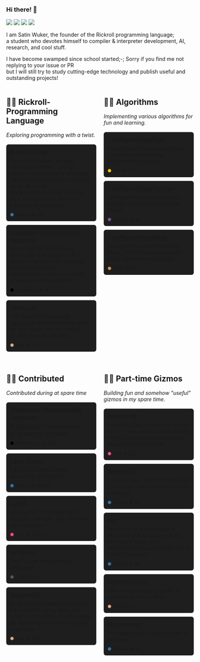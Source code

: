 ### Hi there! 👋
![](https://img.shields.io/discord/915760402195959861?color=green&label=discord)
![](https://img.shields.io/github/stars/SatinWukerORIG?label=My%20Stars&color=red&style=social)
![](https://img.shields.io/github/stars/Rick-lang?label=Rick-lang%20Team%20Stars&logoColor=red&style=social)
![](https://komarev.com/ghpvc/?username=SatinWuker)

I am Satin Wuker, the founder of the Rickroll programming language; <br>
a student who devotes himself to compiler & interpreter development, AI, research, and cool stuff. <br>

I have become swamped since school started;-; Sorry if you find me not replying to your issue or PR<br>
but I will still try to study cutting-edge technology and publish useful and outstanding projects!

<style>
.container {
    display: flex;
    flex-wrap: wrap;
    justify-content: space-between;
}
.category {
    width: 48%;
    margin-bottom: 20px;
}
.repo-box {
    background-color: #1e1e1e;
    border-radius: 6px;
    padding: 10px;
    margin-bottom: 10px;
}
.repo-name {
    font-size: 16px;
    font-weight: bold;
    margin-bottom: 5px;
}
.repo-description {
    font-size: 14px;
    margin-bottom: 10px;
}
.repo-info {
    font-size: 12px;
}
</style>

<div class="container">

<div class="category">
<h2>🎸🎤 Rickroll-Programming Language</h2>
<i>Exploring programming with a twist.</i><br><br>

<div class="repo-box">
<div class="repo-name"><a href="https://github.com/Rick-Lang/rickroll-lang">Rickroll-lang</a></div>
<div class="repo-description">A a rickroll based, process oriented, dynamic, strong, esoteric programming language inspired by Rick Astley's famous song. All of the keywords/statements are from Rick Astley's lyrics. Built For Educational Purposes!</div>
<div class="repo-info">
    <span style="color: #3572A5;">●</span> Python ★ 737
</div>
</div>

<div class="repo-box">
<div class="repo-name"><a href="https://github.com/Rick-Lang/programming-language-explainer">Programming-language-explainer</a></div>
<div class="repo-description">reated by the Rickroll lang developer, this project is for educational purpose, teaching programmers how interpreters/compilers work by examples and interaction!</div>
<div class="repo-info">
    <span style="color: #000000;">●</span> Typescript ★ 6
</div>
</div>

<div class="repo-box">
<div class="repo-name"><a href="https://github.com/Rick-Lang/rickroust">rickroust</a></div>
<div class="repo-description">The Rickroll Programing Language rewritten in Rust with an interpreter and an Inkwell (LLVM)-based compiler.</div>
<div class="repo-info">
    <span style="color: #dea584;">●</span> Rust ★ 1
</div>
</div>
</div>

<div class="category">
<h2>🔢🧠 Algorithms</h2>
<i>Implementing various algorithms for fun and learning.</i><br><br>

<div class="repo-box">
<div class="repo-name"><a href="https://github.com/TheAlgorithms/Nim">TheAlgorithms/Nim</a></div>
<div class="repo-description">Collection of various algorithms implemented in Nim for educational purposes.</div>
<div class="repo-info">
    <span style="color: #ffc200;">●</span> Nim ★ 73
</div>
</div>

<div class="repo-box">
<div class="repo-name"><a href="https://github.com/TheAlgorithms/Fortran">TheAlgorithms/Fortran</a></div>
<div class="repo-description">All Algorithms implemented in Fortran. Making Fortran Great Again!</div>
<div class="repo-info">
    <span style="color: #734f96;">●</span> Fortran ★ 35
</div>
</div>

<div class="repo-box">
<div class="repo-name"><a href="https://github.com/TheAlgorithms/Mojo">TheAlgorithms/Mojo</a></div>
<div class="repo-description">All algorithms implemented in Mojo. (The first open-sourced Mojo repository on GitHub)</div>
<div class="repo-info">
    <span style="color: #c6904b;">●</span> Mojo ★ 25
</div>
</div>
</div>

<div class="category">
<h2>🤝✨ Contributed</h2>
<i>Contributed during at spare time</i><br><br>

<div class="repo-box">
<div class="repo-name"><a href="https://github.com/StepfenShawn/Cantonese">Cantonese Programming Language</a></div>
<div class="repo-description">粤语編程語言.The Cantonese programming language.</div>
<div class="repo-info">
    <span style="color: #000000;">●</span> Python/C++ ★ 1147
</div>
</div>

<div class="repo-box">
<div class="repo-name"><a href="https://github.com/langchain-ai/langchain">Lang Chain</a></div>
<div class="repo-description">🦜🔗 Build context-aware reasoning applications</div>
<div class="repo-info">
    <span style="color: #3572A5;">●</span> Python ★ 89510
</div>
</div>

<div class="repo-box">
<div class="repo-name"><a href="https://github.com/llvm/llvm-project">LLVM</a></div>
<div class="repo-description">a collection of modular and reusable compiler and toolchain technologies.</div>
<div class="repo-info">
    <span style="color: #f34b7d;">●</span> C++ ★ 27077
</div>
</div>

<div class="repo-box">
<div class="repo-name"><a href="https://github.com/python/cpython">CPython</a></div>
<div class="repo-description">The Python Programming Language</div>
<div class="repo-info">
    <span style="color: #555555;">●</span> C ★ 61240
</div>
</div>

<div class="repo-box">
<div class="repo-name"><a href="https://github.com/DragonOS-Community/DragonOS">DragonOS</a></div>
<div class="repo-description">an operating system developed from scratch using Rust, with Linux compatibility. It is designed for lightweight cloud computing scenarios.</div>
<div class="repo-info">
    <span style="color: #dea584;">●</span> Rust ★ 834
</div>
</div>
</div>

<div class="category">
<h2>🔧🦾 Part-time Gizmos</h2>
<i>Building fun and somehow "useful" gizmos in my spare time.</i><br><br>

<div class="repo-box">
<div class="repo-name"><a href="https://github.com/SatinWukerORIG/Rubiks-lib">Rubiks-lib</a></div>
<div class="repo-description">A Rubik's Cube scrambler written in C++, very sketchy. Intended to make a programming language based on Rubik's cube.</div>
<div class="repo-info">
    <span style="color: #f34b7d;">●</span> C++ ★ 017
</div>
</div>

<div class="repo-box">
<div class="repo-name"><a href="https://github.com/SatinWukerORIG/Web-Iota">Web-Iota</a></div>
<div class="repo-description">a web scraper that can find all of the images and links/suburls on a webpage</div>
<div class="repo-info">
    <span style="color: #3572A5;">●</span> Python ★ 61
</div>
</div>

<div class="repo-box">
<div class="repo-name"><a href="https://github.com/SatinWukerORIG/lsp">lsp</a></div>
<div class="repo-description">When ran as a command, it randomly pulls a picture of an anime character, and automatically deletes after, with a limit of once/day</div>
<div class="repo-info">
    <span style="color: #3572A5;">●</span> Python ★ 26
</div>
</div>

<div class="repo-box">
<div class="repo-name"><a href="https://github.com/SatinWukerORIG/GeneticCoder">GeneticCoder</a></div>
<div class="repo-description">RNA Genetic code encoder & decoder written in Rust</div>
<div class="repo-info">
    <span style="color: #dea584;">●</span> Rust ★ 5
</div>
</div>

<div class="repo-box">
<div class="repo-name"><a href="https://github.com/SatinWukerORIG/Morsecoder">Morsecoder</a></div>
<div class="repo-description">A simple Morse Code encoder & decoder</div>
<div class="repo-info">
    <span style="color: #3572A5;">●</span> Python ★ 28
</div>
</div>
</div>
</div>
